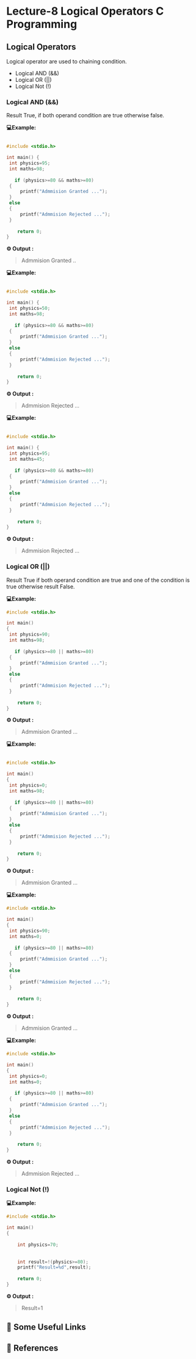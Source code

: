 # Lecture-8 Logical Operators C Programming 

## Logical Operators 

Logical operator are used to chaining condition.

* Logical AND (&&)
* Logical OR (||)
* Logical Not (!)

### Logical AND (&&) 
  
  Result True, if both operand condition are true otherwise false.

**💻Example:**
```c

#include <stdio.h>

int main() {
 int physics=95;
 int maths=98;
 
   if (physics>=80 && maths>=80)
 {
     printf("Admmision Granted ...");
 }
 else
 {
     printf("Admmision Rejected ...");
 }
    
    return 0;
}
```
**⚙️ Output :**
>Admmision Granted ..

**💻Example:**
```c

#include <stdio.h>

int main() {
 int physics=50;
 int maths=98;
 
   if (physics>=80 && maths>=80)
 {
     printf("Admmision Granted ...");
 }
 else
 {
     printf("Admmision Rejected ...");
 }
    
    return 0;
}
```
**⚙️ Output :**
>Admmision Rejected ...

**💻Example:**
```c

#include <stdio.h>

int main() {
 int physics=95;
 int maths=45;
 
   if (physics>=80 && maths>=80)
 {
     printf("Admmision Granted ...");
 }
 else
 {
     printf("Admmision Rejected ...");
 }
    
    return 0;
}
```
**⚙️ Output :**
>Admmision Rejected ...

 ###  Logical OR (||)

 Result True if both operand condition are true and one of the condition is true otherwise result False.

**💻Example:**
```c
#include <stdio.h>

int main()
{
 int physics=90;
 int maths=98;
 
   if (physics>=80 || maths>=80)
 {
     printf("Admmision Granted ...");
 }
 else
 {
     printf("Admmision Rejected ...");
 }
    
    return 0;
}
```
**⚙️ Output :**
>Admmision Granted ...

**💻Example:**
```c

#include <stdio.h>

int main()
{
 int physics=0;
 int maths=98;
 
   if (physics>=80 || maths>=80)
 {
     printf("Admmision Granted ...");
 }
 else
 {
     printf("Admmision Rejected ...");
 }
    
    return 0;
}
```
**⚙️ Output :**
>Admmision Granted ...

**💻Example:**
```c
#include <stdio.h>

int main()
{
 int physics=90;
 int maths=0;
 
   if (physics>=80 || maths>=80)
 {
     printf("Admmision Granted ...");
 }
 else
 {
     printf("Admmision Rejected ...");
 }
    
    return 0;
}
```
**⚙️ Output :**
>Admmision Granted ...
 
**💻Example:**
```c
#include <stdio.h>

int main()
{
 int physics=0;
 int maths=0;
 
   if (physics>=80 || maths>=80)
 {
     printf("Admmision Granted ...");
 }
 else
 {
     printf("Admmision Rejected ...");
 }
    
    return 0;
}
```
**⚙️ Output :**
>Admmision Rejected ...


### Logical Not (!)

**💻Example:**
```c
#include <stdio.h>

int main() 
{
    
    int physics=70;
   
    
    int result=!(physics>=80);
    printf("Result=%d",result);
    
    return 0;
}
```
**⚙️ Output :**
>Result=1


## 🔗 Some Useful Links

## 📖 References
